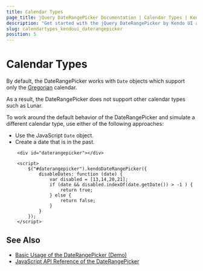 ```yaml
---
title: Calendar Types
page_title: jQuery DateRangePicker Documentation | Calendar Types | Kendo UI
description: "Get started with the jQuery DateRangePicker by Kendo UI and learn how to work around the default calendar type implementation and simulate other calendar types."
slug: calendartypes_kendoui_daterangepicker
position: 5
---
```


# Calendar Types

By default, the DateRangePicker works with `Date` objects which support only the [Gregorian](https://en.wikipedia.org/wiki/Gregorian_calendar) calendar.

As a result, the DateRangePicker does not support other calendar types such as Lunar.

To work around the default behavior of the DateRangePicker and simulate a different calendar type, use either of the following approaches:
* Use the JavaScript `Date` object.
* Create a date that is in the past.

```dojo
    <div id="daterangepicker"></div>

    <script>
        $("#daterangepicker").kendoDateRangePicker({
            disableDates: function (date) {
                var disabled = [13,14,20,21];
                if (date && disabled.indexOf(date.getDate()) > -1 ) {
                    return true;
                } else {
                    return false;
                }
            }
        });
    </script>
```

## See Also

* [Basic Usage of the DateRangePicker (Demo)](https://demos.telerik.com/kendo-ui/daterangepicker/index)
* [JavaScript API Reference of the DateRangePicker](/api/javascript/ui/daterangepicker)
